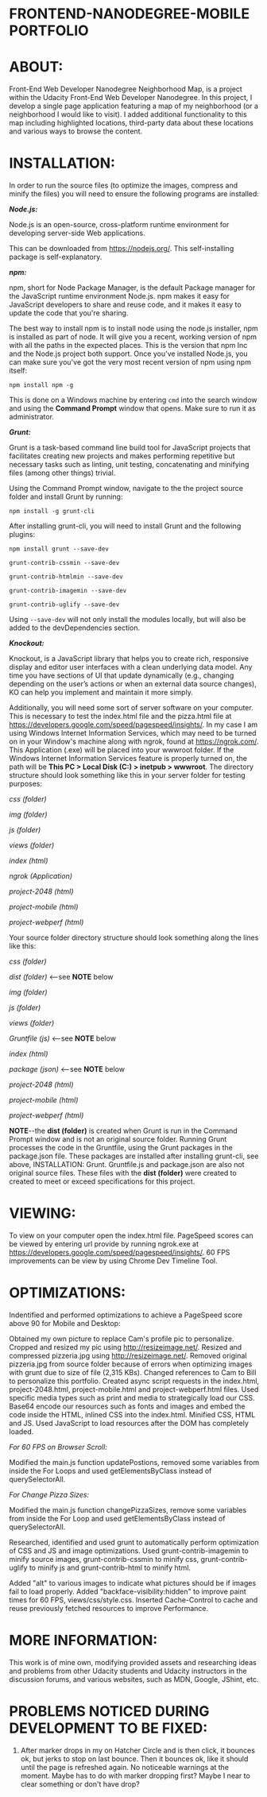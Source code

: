 # FRONTEND-NANODEGREE-MOBILE PORTFOLIO

# ABOUT:
Front-End Web Developer Nanodegree Neighborhood Map, is a project within the Udacity Front-End Web Developer Nanodegree.  In this project, I develop a single page application featuring a map of my neighborhood (or a neighborhood I would like to visit).  I added additional functionality to this map including highlighted locations, third-party data about these locations and various ways to browse the content.

# INSTALLATION:

In order to run the source files (to optimize the images, compress and minify the files) you will need to ensure the following programs are installed:

_**Node.js:**_

Node.js is an open-source, cross-platform runtime environment for developing server-side Web applications.

This can be downloaded from https://nodejs.org/.  This self-installing package is self-explanatory.

_**npm:**_

npm, short for Node Package Manager, is the default Package manager for the JavaScript runtime environment Node.js.  npm makes it easy for JavaScript developers to share and reuse code, and it makes it easy to update the code that you're sharing.

The best way to install npm is to install node using the node.js installer, npm is installed as part of node.  It will give you a recent, working version of npm with all the paths in the expected places. This is the version that npm Inc and the Node.js project both support.  Once you've installed Node.js, you can make sure you've got the very most recent version of npm using npm itself:

`npm install npm -g`

This is done on a Windows machine by entering `cmd` into the search window and using the **Command Prompt** window that opens.  Make sure to run it as administrator.

_**Grunt:**_

Grunt is a task-based command line build tool for JavaScript projects that facilitates creating new projects and makes performing repetitive but necessary tasks such as linting, unit testing, concatenating and minifying files (among other things) trivial.

Using the Command Prompt window, navigate to the the project source folder and install Grunt by running:

`npm install -g grunt-cli`

After installing grunt-cli, you will need to install Grunt and the following plugins:

`npm install grunt --save-dev`

`grunt-contrib-cssmin --save-dev`

`grunt-contrib-htmlmin --save-dev`

`grunt-contrib-imagemin --save-dev`

`grunt-contrib-uglify --save-dev`

Using `--save-dev` will not only install the modules locally, but will also be added to the devDependencies section.

_**Knockout:**_

Knockout, is a JavaScript library that helps you to create rich, responsive display and editor user interfaces with a clean underlying data model. Any time you have sections of UI that update dynamically (e.g., changing depending on the user’s actions or when an external data source changes), KO can help you implement and maintain it more simply.

Additionally, you will need some sort of server software on your computer.  This is necessary to test the index.html file and the pizza.html file at https://developers.google.com/speed/pagespeed/insights/.  In my case I am using Windows Internet Information Services, which may need to be turned on in your Window's machine along with ngrok, found at https://ngrok.com/.  This Application (.exe) will be placed into your wwwroot folder.  If the Windows Internet Information Services feature is properly turned on, the path will be **This PC > Local Disk (C:) > inetpub > wwwroot**.  The directory structure should look something like this in your server folder for testing purposes:

_css (folder)_

_img (folder)_

_js (folder)_

_views (folder)_

_index (html)_

_ngrok (Application)_

_project-2048 (html)_

_project-mobile (html)_

_project-webperf (html)_

Your source folder directory structure should look something along the lines like this:

_css (folder)_

_dist (folder)_ <--see **NOTE** below

_img (folder)_

_js (folder)_

_views (folder)_

_Gruntfile (js)_ <--see **NOTE** below

_index (html)_

_package (json)_ <--see **NOTE** below

_project-2048 (html)_

_project-mobile (html)_

_project-webperf (html)_

**NOTE**--the **dist (folder)** is created when Grunt is run in the Command Prompt window and is not an original source folder.  Running
Grunt processes the code in the Gruntfile, using the Grunt packages in the package.json file.  These packages are installed after
installing grunt-cli, see above, INSTALLATION: Grunt.  Gruntfile.js and package.json are also not original source files.  These files with the **dist (folder)** were created to created to meet or exceed specifications for this project.

# VIEWING:
To view on your computer open the index.html file.  PageSpeed scores can be viewed by entering url provide by running ngrok.exe at
https://developers.google.com/speed/pagespeed/insights/.  60 FPS improvements can be view by using Chrome Dev Timeline Tool.

# OPTIMIZATIONS:
Indentified and performed optimizations to achieve a PageSpeed score above 90 for Mobile and Desktop:

Obtained my own picture to replace Cam's profile pic to personalize.
Cropped and resized my pic using http://resizeimage.net/.
Resized and compressed pizzeria.jpg using http://resizeimage.net/.
Removed original pizzeria.jpg from source folder because of errors when optimizing images with grunt due to size of file (2,315 KBs).
Changed references to Cam to Bill to personalize this portfolio.
Created async script requests in the index.html, project-2048.html, project-mobile.html and project-webperf.html files.
Used specific media types such as print and media to strategically load our CSS.
Base64 encode our resources such as fonts and images and embed the code inside the HTML, inlined CSS into the index.html.
Minified CSS, HTML and JS.
Used JavaScript to load resources after the DOM has completely loaded.

_For 60 FPS on Browser Scroll:_

Modified the main.js function updatePostions, removed some variables from inside the For Loops and used getElementsByClass instead of querySelectorAll.

_For Change Pizza Sizes:_

Modified the main.js function changePizzaSizes, remove some variables from inside the For Loop and used getElementsByClass instead of querySelectorAll.

Researched, identified and used grunt to automatically perform optimization of CSS and JS and image optimizations.  Used
grunt-contrib-imagemin to minify source images, grunt-contrib-cssmin to minify css, grunt-contrib-uglify to minify js and
grunt-contrib-html to minify html.

Added "alt" to various images to indicate what pictures should be if images fail to load properly.
Added "backface-visibility:hidden" to improve paint times for 60 FPS, views/css/style.css.
Inserted Cache-Control to cache and reuse previously fetched resources to improve Performance.

# MORE INFORMATION:

This work is of mine own, modifying provided assets and researching ideas and problems from other Udacity students and Udacity instructors in the discussion forums, and various websites, such as MDN, Google, JShint, etc.

# PROBLEMS NOTICED DURING DEVELOPMENT TO BE FIXED:

1.  After marker drops in my on Hatcher Circle and is then click, it bounces ok, but jerks to stop on last bounce.  Then it bounces ok, like it should until the page is refreshed again.  No noticeable warnings at the moment.  Maybe has to do with marker dropping first?  Maybe I near to clear something or don't have drop?
